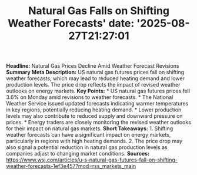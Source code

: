 ﻿---
title: "Natural Gas Falls on Shifting Weather Forecasts'
date: '2025-08-27T21:27:01"
category: "Markets"
summary: ""
slug: "natural gas falls on shifting weather forecasts"
source_urls:
  - "https://www.wsj.com/articles/u-s-natural-gas-futures-fall-on-shifting-weather-forecasts-1ef3e457?mod=rss_markets_main"
seo:
  title: "Natural Gas Falls on Shifting Weather Forecasts | Hash n Hedge'
  description: '"
  keywords: ["news", "markets", "brief"]
---
**Headline:** Natural Gas Prices Decline Amid Weather Forecast Revisions  **Summary Meta Description:** US natural gas futures prices fall on shifting weather forecasts, which may lead to reduced heating demand and lower production levels. The price drop reflects the impact of revised weather outlooks on energy markets.  **Key Points:**  * US natural gas futures prices fell 3.6% on Monday amid revisions to weather forecasts. * The National Weather Service issued updated forecasts indicating warmer temperatures in key regions, potentially reducing heating demand. * Lower production levels may also contribute to reduced supply and downward pressure on prices. * Energy traders are closely monitoring the revised weather outlooks for their impact on natural gas markets.  **Short Takeaways:**  1. Shifting weather forecasts can have a significant impact on energy markets, particularly in regions with high heating demands. 2. The price drop may also signal a potential reduction in natural gas production levels as companies adjust to changing market conditions.  **Sources:** https://www.wsj.com/articles/u-s-natural-gas-futures-fall-on-shifting-weather-forecasts-1ef3e457?mod=rss_markets_main 
